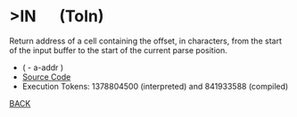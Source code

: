 # &gt;IN &emsp; (ToIn)
Return address of a cell containing the offset, in characters, from the start of the input buffer to the start of the current parse position.
* ( - a-addr )
* [Source Code](../words/core/ToIn.cs)
* Execution Tokens: 1378804500 (interpreted) and 841933588 (compiled)


[BACK](builtins.md#ToIn)
